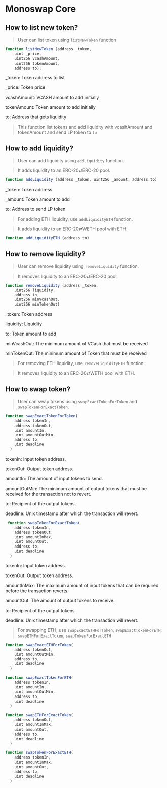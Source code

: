 # Monoswap Core

## How to list new token?


> User can list token using `listNewToken` function

```javascript
function listNewToken (address _token,
    uint _price, 
    uint256 vcashAmount, 
    uint256 tokenAmount,
    address to);

```


_token: Token address to list

_price: Token price

vcashAmount: VCASH amount to add initially

tokenAmount: Token amount to add initially

to: Address that gets liquidity

> This function list tokens and add liquidity with vcashAmount and tokenAmount and send LP token to `to`
## How to add liquidity?

> User can add liquidity using `addLiquidity` function.

> It adds liquidity to an ERC-20⇄ERC-20 pool.

```javascript
function addLiquidity (address _token, uint256 _amount, address to)
```

_token: Token address

_amount: Token amount to add

to: Address to send LP token

> For adding ETH liquidity, use `addLiquidityETH` function.

> It adds liquidity to an ERC-20⇄WETH pool with ETH.

```javascript
function addLiquidityETH (address to)
```

## How to remove liquidity?
> User can remove liquidity using `removeLiquidity` function.

> It removes liquidity to an ERC-20⇄ERC-20 pool.

```javascript
function removeLiquidity (address _token,
    uint256 liquidity,
    address to, 
    uint256 minVcashOut, 
    uint256 minTokenOut)
```

_token: Token address

liquidity: Liquidity

to: Token amount to add

minVcashOut: The minimum amount of VCash that must be received

minTokenOut: The minimum amount of Token that must be received


> For removing ETH liquidity, use `removeLiquidityETH` function.

> It removes liquidity to an ERC-20⇄WETH pool with ETH.
## How to swap token?

> User can swap tokens using `swapExactTokenForToken` and `swapTokenForExactToken`.

```javascript
function swapExactTokenForToken(
    address tokenIn,
    address tokenOut,
    uint amountIn,
    uint amountOutMin,
    address to,
    uint deadline
  )
```
tokenIn: Input token address.

tokenOut: Output token address.

amountIn: The amount of input tokens to send.

amountOutMin: The minimum amount of output tokens that must be received for the transaction not to 
revert.

to: Recipient of the output tokens.

deadline: Unix timestamp after which the transaction will revert.

```javascript
 function swapTokenForExactToken(
    address tokenIn,
    address tokenOut,
    uint amountInMax,
    uint amountOut,
    address to,
    uint deadline
  )
```

tokenIn: Input token address.

tokenOut: Output token address.

amountInMax: The maximum amount of input tokens that can be required before the transaction reverts.

amountOut: The amount of output tokens to receive.

to: Recipient of the output tokens.

deadline: Unix timestamp after which the transaction will revert.

> For swapping ETH, use `swapExactETHForToken`, `swapExactTokenForETH`, `swapETHForExactToken`, `swapTokenForExactETH`

```javascript
function swapExactETHForToken(
    address tokenOut,
    uint amountOutMin,
    address to,
    uint deadline
  )
```

```javascript
function swapExactTokenForETH(
    address tokenIn,
    uint amountIn,
    uint amountOutMin,
    address to,
    uint deadline
  )
```

```javascript
function swapETHForExactToken(
    address tokenOut,
    uint amountInMax,
    uint amountOut,
    address to,
    uint deadline
  )
```

```javascript
function swapTokenForExactETH(
    address tokenIn,
    uint amountInMax,
    uint amountOut,
    address to,
    uint deadline
  )
```
